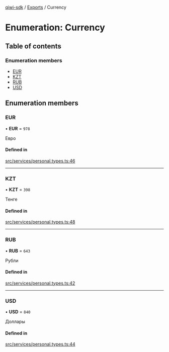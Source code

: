 [qiwi-sdk](../README.md) / [Exports](../modules.md) / Currency

# Enumeration: Currency

## Table of contents

### Enumeration members

- [EUR](Currency.md#eur)
- [KZT](Currency.md#kzt)
- [RUB](Currency.md#rub)
- [USD](Currency.md#usd)

## Enumeration members

### EUR

• **EUR** = `978`

Евро

#### Defined in

[src/services/personal.types.ts:46](https://github.com/AlexXanderGrib/node-qiwi-sdk/blob/3eb2fbd/src/services/personal.types.ts#L46)

___

### KZT

• **KZT** = `398`

Тенге

#### Defined in

[src/services/personal.types.ts:48](https://github.com/AlexXanderGrib/node-qiwi-sdk/blob/3eb2fbd/src/services/personal.types.ts#L48)

___

### RUB

• **RUB** = `643`

Рубли

#### Defined in

[src/services/personal.types.ts:42](https://github.com/AlexXanderGrib/node-qiwi-sdk/blob/3eb2fbd/src/services/personal.types.ts#L42)

___

### USD

• **USD** = `840`

Доллары

#### Defined in

[src/services/personal.types.ts:44](https://github.com/AlexXanderGrib/node-qiwi-sdk/blob/3eb2fbd/src/services/personal.types.ts#L44)
